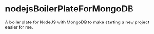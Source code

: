 # nodejsBoilerPlateForMongoDB
A boiler plate for NodeJS with MongoDB to make starting a new project easier for me.
